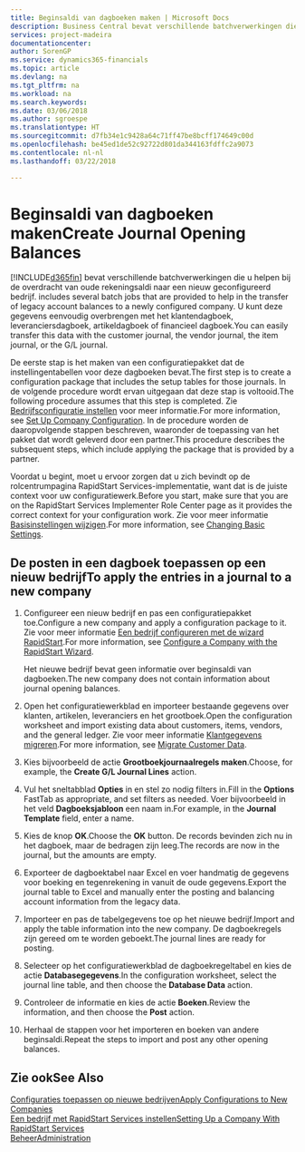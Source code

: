 ```yaml
---
title: Beginsaldi van dagboeken maken | Microsoft Docs
description: Business Central bevat verschillende batchverwerkingen die u helpen bij de overdracht van oude rekeningsaldi naar een nieuw geconfigureerd bedrijf. U kunt deze gegevens gemakkelijk overbrengen met dagboekboekingen.
services: project-madeira
documentationcenter: 
author: SorenGP
ms.service: dynamics365-financials
ms.topic: article
ms.devlang: na
ms.tgt_pltfrm: na
ms.workload: na
ms.search.keywords: 
ms.date: 03/06/2018
ms.author: sgroespe
ms.translationtype: HT
ms.sourcegitcommit: d7fb34e1c9428a64c71ff47be8bcff174649c00d
ms.openlocfilehash: be45ed1de52c92722d801da344163fdffc2a9073
ms.contentlocale: nl-nl
ms.lasthandoff: 03/22/2018

---
```

# <a name="create-journal-opening-balances"></a><span data-ttu-id="ece76-104">Beginsaldi van dagboeken maken</span><span class="sxs-lookup"><span data-stu-id="ece76-104">Create Journal Opening Balances</span></span>
[!INCLUDE[d365fin](includes/d365fin_md.md)]<span data-ttu-id="ece76-105"> bevat verschillende batchverwerkingen die u helpen bij de overdracht van oude rekeningsaldi naar een nieuw geconfigureerd bedrijf.</span><span class="sxs-lookup"><span data-stu-id="ece76-105"> includes several batch jobs that are provided to help in the transfer of legacy account balances to a newly configured company.</span></span> <span data-ttu-id="ece76-106">U kunt deze gegevens eenvoudig overbrengen met het klantendagboek, leveranciersdagboek, artikeldagboek of financieel dagboek.</span><span class="sxs-lookup"><span data-stu-id="ece76-106">You can easily transfer this data with the customer journal, the vendor journal, the item journal, or the G/L journal.</span></span>

<span data-ttu-id="ece76-107">De eerste stap is het maken van een configuratiepakket dat de instellingentabellen voor deze dagboeken bevat.</span><span class="sxs-lookup"><span data-stu-id="ece76-107">The first step is to create a configuration package that includes the setup tables for those journals.</span></span> <span data-ttu-id="ece76-108">In de volgende procedure wordt ervan uitgegaan dat deze stap is voltooid.</span><span class="sxs-lookup"><span data-stu-id="ece76-108">The following procedure assumes that this step is completed.</span></span> <span data-ttu-id="ece76-109">Zie [Bedrijfsconfiguratie instellen](admin-set-up-company-configuration.md) voor meer informatie.</span><span class="sxs-lookup"><span data-stu-id="ece76-109">For more information, see [Set Up Company Configuration](admin-set-up-company-configuration.md).</span></span> <span data-ttu-id="ece76-110">In de procedure worden de daaropvolgende stappen beschreven, waaronder de toepassing van het pakket dat wordt geleverd door een partner.</span><span class="sxs-lookup"><span data-stu-id="ece76-110">This procedure describes the subsequent steps, which include applying the package that is provided by a partner.</span></span>  

<span data-ttu-id="ece76-111">Voordat u begint, moet u ervoor zorgen dat u zich bevindt op de rolcentrumpagina RapidStart Services-implementatie, want dat is de juiste context voor uw configuratiewerk.</span><span class="sxs-lookup"><span data-stu-id="ece76-111">Before you start, make sure that you are on the RapidStart Services Implementer Role Center page as it provides the correct context for your configuration work.</span></span> <span data-ttu-id="ece76-112">Zie voor meer informatie [Basisinstellingen wijzigen](ui-change-basic-settings.md).</span><span class="sxs-lookup"><span data-stu-id="ece76-112">For more information, see [Changing Basic Settings](ui-change-basic-settings.md).</span></span>

## <a name="to-apply-the-entries-in-a-journal-to-a-new-company"></a><span data-ttu-id="ece76-113">De posten in een dagboek toepassen op een nieuw bedrijf</span><span class="sxs-lookup"><span data-stu-id="ece76-113">To apply the entries in a journal to a new company</span></span>  
1. <span data-ttu-id="ece76-114">Configureer een nieuw bedrijf en pas een configuratiepakket toe.</span><span class="sxs-lookup"><span data-stu-id="ece76-114">Configure a new company and apply a configuration package to it.</span></span> <span data-ttu-id="ece76-115">Zie voor meer informatie [Een bedrijf configureren met de wizard RapidStart](admin-how-to-configure-a-company-with-the-rapidstart-wizard.md).</span><span class="sxs-lookup"><span data-stu-id="ece76-115">For more information, see [Configure a Company with the RapidStart Wizard](admin-how-to-configure-a-company-with-the-rapidstart-wizard.md).</span></span>  

    <span data-ttu-id="ece76-116">Het nieuwe bedrijf bevat geen informatie over beginsaldi van dagboeken.</span><span class="sxs-lookup"><span data-stu-id="ece76-116">The new company does not contain information about journal opening balances.</span></span>  

2. <span data-ttu-id="ece76-117">Open het configuratiewerkblad en importeer bestaande gegevens over klanten, artikelen, leveranciers en het grootboek.</span><span class="sxs-lookup"><span data-stu-id="ece76-117">Open the configuration worksheet and import existing data about customers, items, vendors, and the general ledger.</span></span> <span data-ttu-id="ece76-118">Zie voor meer informatie [Klantgegevens migreren](admin-migrate-customer-data.md).</span><span class="sxs-lookup"><span data-stu-id="ece76-118">For more information, see [Migrate Customer Data](admin-migrate-customer-data.md).</span></span>  
3. <span data-ttu-id="ece76-119">Kies bijvoorbeeld de actie **Grootboekjournaalregels maken**.</span><span class="sxs-lookup"><span data-stu-id="ece76-119">Choose, for example, the **Create G/L Journal Lines** action.</span></span>  
4. <span data-ttu-id="ece76-120">Vul het sneltabblad **Opties** in en stel zo nodig filters in.</span><span class="sxs-lookup"><span data-stu-id="ece76-120">Fill in the **Options** FastTab as appropriate, and set filters as needed.</span></span> <span data-ttu-id="ece76-121">Voer bijvoorbeeld in het veld **Dagboeksjabloon** een naam in.</span><span class="sxs-lookup"><span data-stu-id="ece76-121">For example, in the **Journal Template** field, enter a name.</span></span>  
5. <span data-ttu-id="ece76-122">Kies de knop **OK**.</span><span class="sxs-lookup"><span data-stu-id="ece76-122">Choose the **OK** button.</span></span> <span data-ttu-id="ece76-123">De records bevinden zich nu in het dagboek, maar de bedragen zijn leeg.</span><span class="sxs-lookup"><span data-stu-id="ece76-123">The records are now in the journal, but the amounts are empty.</span></span>  
6. <span data-ttu-id="ece76-124">Exporteer de dagboektabel naar Excel en voer handmatig de gegevens voor boeking en tegenrekening in vanuit de oude gegevens.</span><span class="sxs-lookup"><span data-stu-id="ece76-124">Export the journal table to Excel and manually enter the posting and balancing account information from the legacy data.</span></span>
7. <span data-ttu-id="ece76-125">Importeer en pas de tabelgegevens toe op het nieuwe bedrijf.</span><span class="sxs-lookup"><span data-stu-id="ece76-125">Import and apply the table information into the new company.</span></span> <span data-ttu-id="ece76-126">De dagboekregels zijn gereed om te worden geboekt.</span><span class="sxs-lookup"><span data-stu-id="ece76-126">The journal lines are ready for posting.</span></span>  
8. <span data-ttu-id="ece76-127">Selecteer op het configuratiewerkblad de dagboekregeltabel en kies de actie **Databasegegevens**.</span><span class="sxs-lookup"><span data-stu-id="ece76-127">In the configuration worksheet, select the journal line table, and then choose the **Database Data** action.</span></span>  
9. <span data-ttu-id="ece76-128">Controleer de informatie en kies de actie **Boeken**.</span><span class="sxs-lookup"><span data-stu-id="ece76-128">Review the information, and then choose the **Post** action.</span></span>  
10. <span data-ttu-id="ece76-129">Herhaal de stappen voor het importeren en boeken van andere beginsaldi.</span><span class="sxs-lookup"><span data-stu-id="ece76-129">Repeat the steps to import and post any other opening balances.</span></span>  

## <a name="see-also"></a><span data-ttu-id="ece76-130">Zie ook</span><span class="sxs-lookup"><span data-stu-id="ece76-130">See Also</span></span>  
[<span data-ttu-id="ece76-131">Configuraties toepassen op nieuwe bedrijven</span><span class="sxs-lookup"><span data-stu-id="ece76-131">Apply Configurations to New Companies</span></span>](admin-apply-configuration-to-new-companies.md)  
[<span data-ttu-id="ece76-132">Een bedrijf met RapidStart Services instellen</span><span class="sxs-lookup"><span data-stu-id="ece76-132">Setting Up a Company With RapidStart Services</span></span>](admin-set-up-a-company-with-rapidstart.md)  
[<span data-ttu-id="ece76-133">Beheer</span><span class="sxs-lookup"><span data-stu-id="ece76-133">Administration</span></span>](admin-setup-and-administration.md)

